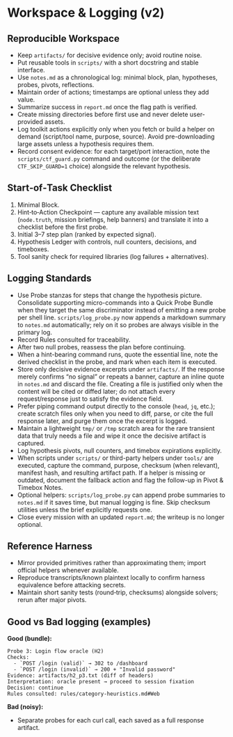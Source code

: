 # Workspace & Logging (v2)

## Reproducible Workspace
- Keep `artifacts/` for decisive evidence only; avoid routine noise.
- Put reusable tools in `scripts/` with a short docstring and stable interface.
- Use `notes.md` as a chronological log: minimal block, plan, hypotheses, probes, pivots, reflections.
- Maintain order of actions; timestamps are optional unless they add value.
- Summarize success in `report.md` once the flag path is verified.
- Create missing directories before first use and never delete user-provided assets.
- Log toolkit actions explicitly only when you fetch or build a helper on demand (script/tool name, purpose, source). Avoid pre-downloading large assets unless a hypothesis requires them.
- Record consent evidence: for each target/port interaction, note the `scripts/ctf_guard.py` command and outcome (or the deliberate `CTF_SKIP_GUARD=1` choice) alongside the relevant hypothesis.

## Start‑of‑Task Checklist
1. Minimal Block.
2. Hint‑to‑Action Checkpoint — capture any available mission text (`node.truth`, mission briefings, help banners) and translate it into a checklist before the first probe.
3. Initial 3–7 step plan (ranked by expected signal).
4. Hypothesis Ledger with controls, null counters, decisions, and timeboxes.
5. Tool sanity check for required libraries (log failures + alternatives).

## Logging Standards
- Use Probe stanzas for steps that change the hypothesis picture. Consolidate supporting micro-commands into a Quick Probe Bundle when they target the same discriminator instead of emitting a new probe per shell line. `scripts/log_probe.py` now appends a markdown summary to `notes.md` automatically; rely on it so probes are always visible in the primary log.
- Record Rules consulted for traceability.
- After two null probes, reassess the plan before continuing.
- When a hint-bearing command runs, quote the essential line, note the derived checklist in the probe, and mark when each item is executed.
- Store only decisive evidence excerpts under `artifacts/`. If the response merely confirms “no signal” or repeats a banner, capture an inline quote in `notes.md` and discard the file. Creating a file is justified only when the content will be cited or diffed later; do not attach every request/response just to satisfy the evidence field.
- Prefer piping command output directly to the console (`head`, `jq`, etc.); create scratch files only when you need to diff, parse, or cite the full response later, and purge them once the excerpt is logged.
- Maintain a lightweight `tmp/` or `/tmp` scratch area for the rare transient data that truly needs a file and wipe it once the decisive artifact is captured.
- Log hypothesis pivots, null counters, and timebox expirations explicitly.
- When scripts under `scripts/` or third-party helpers under `tools/` are executed, capture the command, purpose, checksum (when relevant), manifest hash, and resulting artifact path. If a helper is missing or outdated, document the fallback action and flag the follow-up in Pivot & Timebox Notes.
- Optional helpers: `scripts/log_probe.py` can append probe summaries to `notes.md` if it saves time, but manual logging is fine. Skip checksum utilities unless the brief explicitly requests one.
- Close every mission with an updated `report.md`; the writeup is no longer optional.

## Reference Harness
- Mirror provided primitives rather than approximating them; import official helpers whenever available.
- Reproduce transcripts/known plaintext locally to confirm harness equivalence before attacking secrets.
- Maintain short sanity tests (round‑trip, checksums) alongside solvers; rerun after major pivots.


## Good vs Bad logging (examples)

**Good (bundle):**
```
Probe 3: Login flow oracle (H2)
Checks:
  - `POST /login (valid)` → 302 to /dashboard
  - `POST /login (invalid)` → 200 + "Invalid password"
Evidence: artifacts/h2_p3.txt (diff of headers)
Interpretation: oracle present → proceed to session fixation
Decision: continue
Rules consulted: rules/category-heuristics.md#Web
```
**Bad (noisy):**
- Separate probes for each curl call, each saved as a full response artifact.
